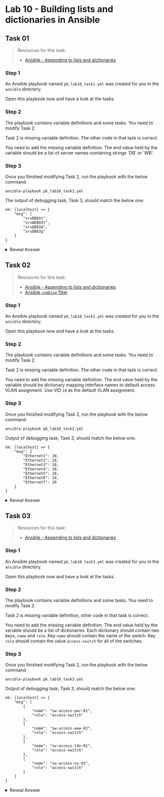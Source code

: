 # Lab 10 - Building lists and dictionaries in Ansible

## Task 01

> Resources for this task:
>  - [Ansible - Appending to lists and dictionaries](https://ttl255.com/ansible-appending-to-lists-and-dictionaries/)

### Step 1

An Ansible playbook named `pb_lab10_task1.yml` was created for you in the `ansible` directory.

Open this playbook now and have a look at the tasks.

### Step 2

The playbook contains variable definitions and some tasks. You need to modify Task 2.

Task 2 is missing variable definition. The other code in that task is correct. 

You need to add the missing variable definition. The end value held by the variable should be a list of server names containing strings 'DB' or 'WB'.

### Step 3

Once you finished modifying Task 2, run the playbook with the below command:

```
ansible-playbook pb_lab10_task1.yml
```

The output of debugging task, Task 3, should match the below one:

```
ok: [localhost] => {
    "msg": [
        "srvDB01t",
        "srvWEB03t",
        "srvDB01b",
        "srvDB03g"
    ]
}
```


<details>
  <summary>Reveal Answer</summary>

Ansible loop iterates over the server names and each item is accessible via a variable called `server_name`.

You should define a variable named `db_servers`. This variable will be assigned the value of append operation between itself and the current server name in the loop.

The server name is a string so it needs to be enclosed in square brackets `[]` to make a 1-element list. If you don't do it an error will be raised due to the incompatible types.

```
  - name: "TASK 2: ADD DB AND WEB SERVERS TO THE LIST"
    set_fact:
      db_servers: "{{ db_servers + [server_name] }}"
    loop: "{{ servers }}"
    loop_control:
      loop_var: server_name
    when: "{{ 'DB' in server_name or 'WEB' in server_name }}"
```

</details>

## Task 02

> Resources for this task:
>  - [Ansible - Appending to lists and dictionaries](https://ttl255.com/ansible-appending-to-lists-and-dictionaries/)
>  - [Ansible `combine` filter](https://docs.ansible.com/ansible/latest/user_guide/playbooks_filters.html#combining-hashes-dictionaries)

### Step 1

An Ansible playbook named `pb_lab10_task2.yml` was created for you in the `ansible` directory.

Open this playbook now and have a look at the tasks.

### Step 2

The playbook contains variable definitions and some tasks. You need to modify Task 2.

Task 2 is missing variable definition. The other code in that task is correct. 

You need to add the missing variable definition. The end value held by the variable should be dictionary mapping interface names to default access VLAN assignment. Use VID `10` as the default VLAN assignment.

### Step 3

Once you finished modifying Task 2, run the playbook with the below command:

```
ansible-playbook pb_lab10_task2.yml
```

Output of debugging task, Task 3, should match the below one:

```
ok: [localhost] => {
    "msg": {
        "Ethernet1": 10,
        "Ethernet2": 10,
        "Ethernet3": 10,
        "Ethernet4": 10,
        "Ethernet5": 10,
        "Ethernet6": 10,
        "Ethernet7": 10
    }
}
```


<details>
  <summary>Reveal Answer</summary>

Ansible loop iterates over the interface names and each item is accessible via a variable called `intf_name`.

You should define a variable named `interfaces_w_vlan`. This variable will be assigned value resulting from dictionary merge, using filter `combine`, operation. Values merged is the current value of `interfaces_w_vlan` and key-value pair mapping interface name to VID 10.

You essentially update the `interfaces_w_vlan` dictionary with one key-value pair at the time.

```
  - name: "TASK 2: BUILD DICT WITH INTERFACES AND DEFAULT VLAN ASSIGNMENTS"
    set_fact:
      interfaces_w_vlan: "{{ interfaces_w_vlan | combine({intf_name: 10}) }}"
    loop: "{{ interfaces }}"
    loop_control:
      loop_var: intf_name
```

</details>

## Task 03

> Resources for this task:
>  - [Ansible - Appending to lists and dictionaries](https://ttl255.com/ansible-appending-to-lists-and-dictionaries/)

### Step 1

An Ansible playbook named `pb_lab10_task3.yml` was created for you in the `ansible` directory.

Open this playbook now and have a look at the tasks.

### Step 2

The playbook contains variable definitions and some tasks. You need to modify Task 2.

Task 2 is missing variable definition, other code in that task is correct. 

You need to add the missing variable definition. The end value held by the variable should be a list of dictionaries. Each dictionary should contain two keys, `name` and `role`. Key `name` should contain the name of the switch. Key `role` should contain the value `access-switch` for all of the switches.

### Step 3

Once you finished modifying Task 2, run the playbook with the below command:

```
ansible-playbook pb_lab10_task3.yml
```

Output of debugging task, Task 3, should match the below one:

```
ok: [localhost] => {
    "msg": [
        {
            "name": "sw-access-par-01",
            "role": "access-switch"
        },
        {
            "name": "sw-access-waw-02",
            "role": "access-switch"
        },
        {
            "name": "sw-access-ldn-01",
            "role": "access-switch"
        },
        {
            "name": "sw-access-ny-03",
            "role": "access-switch"
        }
    ]
}
```

<details>
  <summary>Reveal Answer</summary>

Ansible loop iterates over the switch names and each item is accessible via a variable called `switch`.

You should define a variable named `switches_w_role`. This variable will be assigned the value of append operation between itself and a dictionary. This dictionary has two keys, `name` and `role`. Key `name` should have the current `switch` as its value. Key `role` has value `access-switch` for all of the switches.

Dictionary you define needs to be enclosed in square brackets `[]` to make a 1-element list. If you don't do it an error will be raised due to the incompatible types.

```
  - name: "TASK 2: BUILD LIST OF DICTS WITH DEVICES AND ROLE ASSIGNMENTS"
    set_fact:
      switches_w_role: "{{ switches_w_role + [{'name': switch, 'role': 'access-switch'}] }}"
    loop: "{{ switches }}"
    loop_control:
      loop_var: switch
```

</details>
